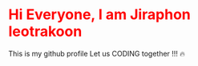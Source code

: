 <h1 style="color: red;">Hi Everyone, I am Jiraphon Ieotrakoon</h1>
This is my github profile 
Let us CODING together !!! 🔥
<!---
thejiraphxn/thejiraphxn is a ✨ special ✨ repository because its `README.md` (this file) appears on your GitHub profile.
You can click the Preview link to take a look at your changes.
--->
